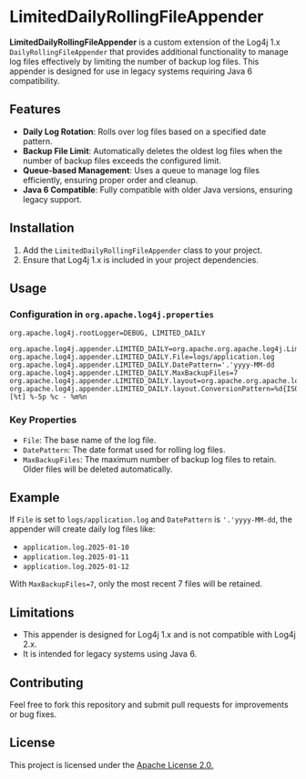# LimitedDailyRollingFileAppender

**LimitedDailyRollingFileAppender** is a custom extension of the Log4j 1.x `DailyRollingFileAppender` that provides additional functionality to manage log files effectively by limiting the number of backup log files. This appender is designed for use in legacy systems requiring Java 6 compatibility.

## Features

- **Daily Log Rotation**: Rolls over log files based on a specified date pattern.
- **Backup File Limit**: Automatically deletes the oldest log files when the number of backup files exceeds the configured limit.
- **Queue-based Management**: Uses a queue to manage log files efficiently, ensuring proper order and cleanup.
- **Java 6 Compatible**: Fully compatible with older Java versions, ensuring legacy support.

## Installation

1. Add the `LimitedDailyRollingFileAppender` class to your project.
2. Ensure that Log4j 1.x is included in your project dependencies.

## Usage

### Configuration in `org.apache.log4j.properties`

```properties
org.apache.log4j.rootLogger=DEBUG, LIMITED_DAILY

org.apache.log4j.appender.LIMITED_DAILY=org.apache.org.apache.log4j.LimitedDailyRollingFileAppender
org.apache.log4j.appender.LIMITED_DAILY.File=logs/application.log
org.apache.log4j.appender.LIMITED_DAILY.DatePattern='.'yyyy-MM-dd
org.apache.log4j.appender.LIMITED_DAILY.MaxBackupFiles=7
org.apache.log4j.appender.LIMITED_DAILY.layout=org.apache.org.apache.log4j.PatternLayout
org.apache.log4j.appender.LIMITED_DAILY.layout.ConversionPattern=%d{ISO8601} [%t] %-5p %c - %m%n
```

### Key Properties

- `File`: The base name of the log file.
- `DatePattern`: The date format used for rolling log files.
- `MaxBackupFiles`: The maximum number of backup log files to retain. Older files will be deleted automatically.

## Example

If `File` is set to `logs/application.log` and `DatePattern` is `'.'yyyy-MM-dd`, the appender will create daily log files like:

- `application.log.2025-01-10`
- `application.log.2025-01-11`
- `application.log.2025-01-12`

With `MaxBackupFiles=7`, only the most recent 7 files will be retained.

## Limitations

- This appender is designed for Log4j 1.x and is not compatible with Log4j 2.x.
- It is intended for legacy systems using Java 6.

## Contributing

Feel free to fork this repository and submit pull requests for improvements or bug fixes.

## License

This project is licensed under the [Apache License 2.0](https://www.apache.org/licenses/LICENSE-2.0)[.](https://www.apache.org/licenses/LICENSE-2.0)

